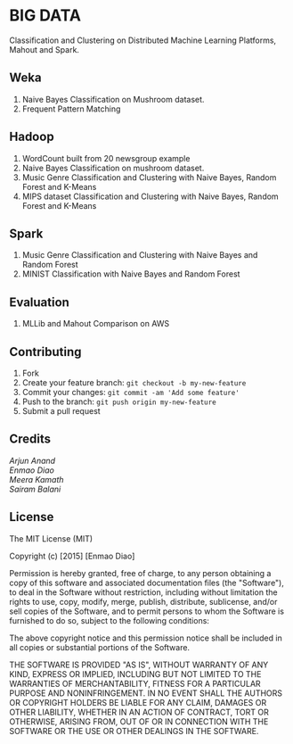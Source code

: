 # BIG DATA

Classification and Clustering on Distributed Machine Learning Platforms, Mahout and Spark.

## Weka
1. Naive Bayes Classification on Mushroom dataset.  
2. Frequent Pattern Matching  

## Hadoop
1. WordCount built from 20 newsgroup example  
2. Naive Bayes Classification on mushroom dataset.  
3. Music Genre Classification and Clustering with Naive Bayes, Random Forest and K-Means
4. MIPS dataset Classification and Clustering with Naive Bayes, Random Forest and K-Means

## Spark
1. Music Genre Classification and Clustering with Naive Bayes and Random Forest
2. MINIST Classification with Naive Bayes and Random Forest

## Evaluation
1. MLLib and Mahout Comparison on AWS

## Contributing

1. Fork
2. Create your feature branch: `git checkout -b my-new-feature`
3. Commit your changes: `git commit -am 'Add some feature'`
4. Push to the branch: `git push origin my-new-feature`
5. Submit a pull request


## Credits

*Arjun Anand  
Enmao Diao  
Meera Kamath  
Sairam Balani*

## License

The MIT License (MIT)

Copyright (c) [2015] [Enmao Diao]

Permission is hereby granted, free of charge, to any person obtaining a copy
of this software and associated documentation files (the "Software"), to deal
in the Software without restriction, including without limitation the rights
to use, copy, modify, merge, publish, distribute, sublicense, and/or sell
copies of the Software, and to permit persons to whom the Software is
furnished to do so, subject to the following conditions:

The above copyright notice and this permission notice shall be included in
all copies or substantial portions of the Software.

THE SOFTWARE IS PROVIDED "AS IS", WITHOUT WARRANTY OF ANY KIND, EXPRESS OR
IMPLIED, INCLUDING BUT NOT LIMITED TO THE WARRANTIES OF MERCHANTABILITY,
FITNESS FOR A PARTICULAR PURPOSE AND NONINFRINGEMENT. IN NO EVENT SHALL THE
AUTHORS OR COPYRIGHT HOLDERS BE LIABLE FOR ANY CLAIM, DAMAGES OR OTHER
LIABILITY, WHETHER IN AN ACTION OF CONTRACT, TORT OR OTHERWISE, ARISING FROM,
OUT OF OR IN CONNECTION WITH THE SOFTWARE OR THE USE OR OTHER DEALINGS IN
THE SOFTWARE.
